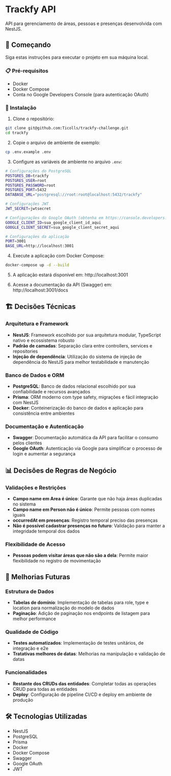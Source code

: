 # Trackfy API

API para gerenciamento de áreas, pessoas e presenças desenvolvida com NestJS.

## 🚀 Começando

Siga estas instruções para executar o projeto em sua máquina local.

### 📋 Pré-requisitos

- Docker
- Docker Compose
- Conta no Google Developers Console (para autenticação OAuth)

### 🔧 Instalação

1. Clone o repositório:
```bash
git clone git@github.com:Ticolls/trackfy-challenge.git
cd trackfy
```

2. Copie o arquivo de ambiente de exemplo:
```bash
cp .env.example .env
```

3. Configure as variáveis de ambiente no arquivo `.env`:
```bash
# Configurações do PostgreSQL
POSTGRES_DB=trackfy
POSTGRES_USER=root
POSTGRES_PASSWORD=root
POSTGRES_PORT=5432
DATABASE_URL="postgresql://root:root@localhost:5432/trackfy"

# Configurações JWT
JWT_SECRET=jwtsecret

# Configurações do Google OAuth (obtenha em https://console.developers.google.com)
GOOGLE_CLIENT_ID=sua_google_client_id_aqui
GOOGLE_CLIENT_SECRET=sua_google_client_secret_aqui

# Configurações da aplicação
PORT=3001
BASE_URL=http://localhost:3001
```

4. Execute a aplicação com Docker Compose:
```bash
docker-compose up -d --build
```

5. A aplicação estará disponível em: http://localhost:3001

6. Acesse a documentação da API (Swagger) em: http://localhost:3001/docs

## 🏗️ Decisões Técnicas

### Arquitetura e Framework
- **NestJS**: Framework escolhido por sua arquitetura modular, TypeScript nativo e ecossistema robusto
- **Padrão de camadas**: Separação clara entre controllers, services e repositories
- **Injeção de dependência**: Utilização do sistema de injeção de dependência do NestJS para melhor testabilidade e manutenção

### Banco de Dados e ORM
- **PostgreSQL**: Banco de dados relacional escolhido por sua confiabilidade e recursos avançados
- **Prisma**: ORM moderno com type safety, migrações e fácil integração com NestJS
- **Docker**: Conteinerização do banco de dados e aplicação para consistência entre ambientes

### Documentação e Autenticação
- **Swagger**: Documentação automática da API para facilitar o consumo pelos clientes
- **Google OAuth**: Autenticação via Google para simplificar o processo de login e aumentar a segurança

## 📊 Decisões de Regras de Negócio

### Validações e Restrições
- **Campo name em Area é único**: Garante que não haja áreas duplicadas no sistema
- **Campo name em Person não é único**: Permite pessoas com nomes iguais
- **occurredAt em presenças**: Registro temporal preciso das presenças
- **Não é possível cadastrar presenças no futuro**: Validação para manter a integridade temporal dos dados

### Flexibilidade de Acesso
- **Pessoas podem visitar áreas que não são a dela**: Permite maior flexibilidade no registro de movimentação

## 🔮 Melhorias Futuras

### Estrutura de Dados
- **Tabelas de domínio**: Implementação de tabelas para role, type e location para normalização do modelo de dados
- **Paginação**: Adição de paginação nos endpoints de listagem para melhor performance

### Qualidade de Código
- **Testes automatizados**: Implementação de testes unitários, de integração e e2e
- **Tratativas melhores de datas**: Melhorias na manipulação e validação de datas

### Funcionalidades
- **Restante dos CRUDs das entidades**: Completar todas as operações CRUD para todas as entidades
- **Deploy**: Configuração de pipeline CI/CD e deploy em ambiente de produção

## 🛠️ Tecnologias Utilizadas

- NestJS
- PostgreSQL
- Prisma
- Docker
- Docker Compose
- Swagger
- Google OAuth
- JWT
